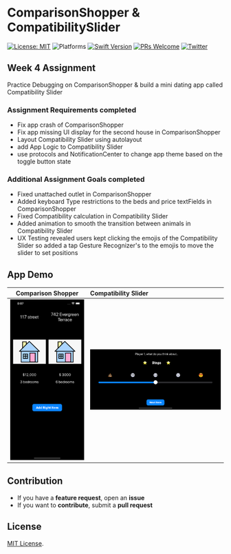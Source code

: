 # ComparisonShopper & CompatibilitySlider


[![License: MIT](https://img.shields.io/badge/License-MIT-yellow.svg)](https://opensource.org/licenses/MIT)
![Platforms](https://img.shields.io/badge/platform-iOS-lightgrey.svg)
[![Swift Version](https://img.shields.io/badge/Swift-5.2-F16D39.svg?style=flat)](https://developer.apple.com/swift)
[![PRs Welcome](https://img.shields.io/badge/PRs-welcome-brightgreen.svg?style=flat-square)](http://makeapullrequest.com)
[![Twitter](https://img.shields.io/badge/twitter-@byaruhaf-blue.svg)](http://twitter.com/byaruhaf)


## Week 4 Assignment

Practice Debugging on ComparisonShopper & build a mini dating app called Compatibility Slider

### Assignment Requirements completed
* Fix app crash of ComparisonShopper
* Fix app missing UI display for the second house in ComparisonShopper
* Layout Compatibility Slider using autolayout
* add App Logic to Compatibility Slider
* use protocols and NotificationCenter to change app theme based on the toggle button state 

### Additional Assignment Goals completed
* Fixed unattached outlet in ComparisonShopper
* Added keyboard Type restrictions to the beds and price textFields in ComparisonShopper
* Fixed Compatibility calculation in Compatibility Slider
* Added animation to smooth the transition between animals in Compatibility Slider
* UX Testing revealed users kept clicking the emojis of the  Compatibility Slider so added a tap Gesture Recognizer's to the emojis to move the slider to set positions 



## App Demo


| Comparison Shopper| Compatibility Slider|
|:-------------------------:|:-------------------------
|![ComparisonShopper](Demo/ComparisonShopper.png)  |  ![CompatibilitySlider.png](Demo/CompatibilitySlider.png) |



## Contribution
- If you have a **feature request**, open an **issue**
- If you want to **contribute**, submit a **pull request**


## License
[MIT License](https://github.com/byaruhaf/RWiOSBootcamp/blob/master/LICENSE).
